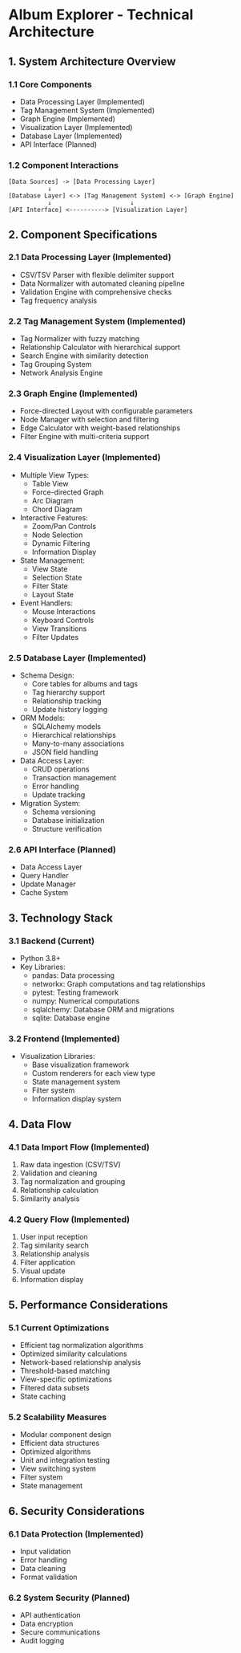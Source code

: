 # Album Explorer - Technical Architecture

## 1. System Architecture Overview

### 1.1 Core Components
- Data Processing Layer (Implemented)
- Tag Management System (Implemented)
- Graph Engine (Implemented)
- Visualization Layer (Implemented)
- Database Layer (Implemented)
- API Interface (Planned)

### 1.2 Component Interactions
```ascii
[Data Sources] -> [Data Processing Layer]
		   ↓
[Database Layer] <-> [Tag Management System] <-> [Graph Engine]
		   ↓                      ↓
[API Interface] <----------> [Visualization Layer]
```

## 2. Component Specifications

### 2.1 Data Processing Layer (Implemented)
- CSV/TSV Parser with flexible delimiter support
- Data Normalizer with automated cleaning pipeline
- Validation Engine with comprehensive checks
- Tag frequency analysis

### 2.2 Tag Management System (Implemented)
- Tag Normalizer with fuzzy matching
- Relationship Calculator with hierarchical support
- Search Engine with similarity detection
- Tag Grouping System
- Network Analysis Engine

### 2.3 Graph Engine (Implemented)
- Force-directed Layout with configurable parameters
- Node Manager with selection and filtering
- Edge Calculator with weight-based relationships
- Filter Engine with multi-criteria support

### 2.4 Visualization Layer (Implemented)
- Multiple View Types:
  - Table View
  - Force-directed Graph
  - Arc Diagram
  - Chord Diagram
- Interactive Features:
  - Zoom/Pan Controls
  - Node Selection
  - Dynamic Filtering
  - Information Display
- State Management:
  - View State
  - Selection State
  - Filter State
  - Layout State
- Event Handlers:
  - Mouse Interactions
  - Keyboard Controls
  - View Transitions
  - Filter Updates

### 2.5 Database Layer (Implemented)
- Schema Design:
	- Core tables for albums and tags
	- Tag hierarchy support
	- Relationship tracking
	- Update history logging
- ORM Models:
	- SQLAlchemy models
	- Hierarchical relationships
	- Many-to-many associations
	- JSON field handling
- Data Access Layer:
	- CRUD operations
	- Transaction management
	- Error handling
	- Update tracking
- Migration System:
	- Schema versioning
	- Database initialization
	- Structure verification

### 2.6 API Interface (Planned)
- Data Access Layer
- Query Handler
- Update Manager
- Cache System

## 3. Technology Stack

### 3.1 Backend (Current)
- Python 3.8+
- Key Libraries:
	- pandas: Data processing
	- networkx: Graph computations and tag relationships
	- pytest: Testing framework
	- numpy: Numerical computations
	- sqlalchemy: Database ORM and migrations
	- sqlite: Database engine

### 3.2 Frontend (Implemented)
- Visualization Libraries:
  - Base visualization framework
  - Custom renderers for each view type
  - State management system
  - Filter system
  - Information display system

## 4. Data Flow

### 4.1 Data Import Flow (Implemented)
1. Raw data ingestion (CSV/TSV)
2. Validation and cleaning
3. Tag normalization and grouping
4. Relationship calculation
5. Similarity analysis

### 4.2 Query Flow (Implemented)
1. User input reception
2. Tag similarity search
3. Relationship analysis
4. Filter application
5. Visual update
6. Information display

## 5. Performance Considerations

### 5.1 Current Optimizations
- Efficient tag normalization algorithms
- Optimized similarity calculations
- Network-based relationship analysis
- Threshold-based matching
- View-specific optimizations
- Filtered data subsets
- State caching

### 5.2 Scalability Measures
- Modular component design
- Efficient data structures
- Optimized algorithms
- Unit and integration testing
- View switching system
- Filter system
- State management

## 6. Security Considerations

### 6.1 Data Protection (Implemented)
- Input validation
- Error handling
- Data cleaning
- Format validation

### 6.2 System Security (Planned)
- API authentication
- Data encryption
- Secure communications
- Audit logging